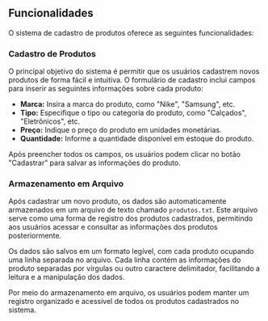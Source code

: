 ## Funcionalidades

O sistema de cadastro de produtos oferece as seguintes funcionalidades:

### Cadastro de Produtos

O principal objetivo do sistema é permitir que os usuários cadastrem novos produtos de forma fácil e intuitiva. O formulário de cadastro inclui campos para inserir as seguintes informações sobre cada produto:

- **Marca:** Insira a marca do produto, como "Nike", "Samsung", etc.
- **Tipo:** Especifique o tipo ou categoria do produto, como "Calçados", "Eletrônicos", etc.
- **Preço:** Indique o preço do produto em unidades monetárias.
- **Quantidade:** Informe a quantidade disponível em estoque do produto.

Após preencher todos os campos, os usuários podem clicar no botão "Cadastrar" para salvar as informações do produto.

### Armazenamento em Arquivo

Após cadastrar um novo produto, os dados são automaticamente armazenados em um arquivo de texto chamado `produtos.txt`. Este arquivo serve como uma forma de registro dos produtos cadastrados, permitindo aos usuários acessar e consultar as informações dos produtos posteriormente.

Os dados são salvos em um formato legível, com cada produto ocupando uma linha separada no arquivo. Cada linha contém as informações do produto separadas por vírgulas ou outro caractere delimitador, facilitando a leitura e a manipulação dos dados.

Por meio do armazenamento em arquivo, os usuários podem manter um registro organizado e acessível de todos os produtos cadastrados no sistema.

